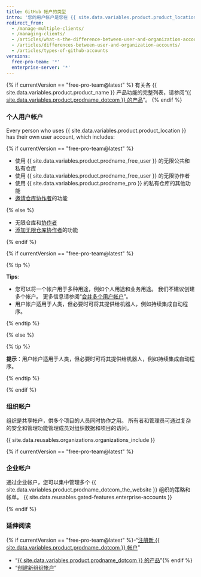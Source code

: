 ```yaml
---
title: GitHub 帐户的类型
intro: '您的用户帐户是您在 {{ site.data.variables.product.product_location }} 中的身份。 您的用户帐户可以是任意数量组织的成员。{% if currentVersion == "free-pro-team@latest" %}组织可属于企业帐户。{% endif %}'
redirect_from:
  - /manage-multiple-clients/
  - /managing-clients/
  - /articles/what-s-the-difference-between-user-and-organization-accounts/
  - /articles/differences-between-user-and-organization-accounts/
  - /articles/types-of-github-accounts
versions:
  free-pro-team: '*'
  enterprise-server: '*'
---
```


{% if currentVersion == "free-pro-team@latest" %}
有关各 {{ site.data.variables.product.product_name }} 产品功能的完整列表，请参阅“[{{ site.data.variables.product.prodname_dotcom }} 的产品](/github/getting-started-with-github/githubs-products)”。
{% endif %}

### 个人用户帐户

Every person who uses {{ site.data.variables.product.product_location }} has their own user account, which includes:

{% if currentVersion == "free-pro-team@latest" %}

- 使用 {{ site.data.variables.product.prodname_free_user }} 的无限公共和私有仓库
- 使用 {{ site.data.variables.product.prodname_free_user }} 的无限协作者
- 使用 {{ site.data.variables.product.prodname_pro }} 的私有仓库的其他功能
- [邀请仓库协作者](/articles/inviting-collaborators-to-a-personal-repository)的功能

{% else %}

- 无限仓库和[协作者](/articles/permission-levels-for-a-user-account-repository)
- [添加无限仓库协作者](/articles/inviting-collaborators-to-a-personal-repository)的功能

{% endif %}

{% if currentVersion == "free-pro-team@latest" %}

{% tip %}

**Tips**:

- 您可以将一个帐户用于多种用途，例如个人用途和业务用途。 我们不建议创建多个帐户。 更多信息请参阅“[合并多个用户帐户](/articles/merging-multiple-user-accounts)”。
- 用户帐户适用于人类，但必要时可将其提供给机器人，例如持续集成自动程序。

{% endtip %}

{% else %}

{% tip %}

**提示**：用户帐户适用于人类，但必要时可将其提供给机器人，例如持续集成自动程序。

{% endtip %}

{% endif %}

### 组织帐户

组织是共享帐户，供多个项目的人员同时协作之用。 所有者和管理员可通过复杂的安全和管理功能管理成员对组织数据和项目的访问。

{{ site.data.reusables.organizations.organizations_include }}

{% if currentVersion == "free-pro-team@latest" %}

### 企业帐户

通过企业帐户，您可以集中管理多个 {{ site.data.variables.product.prodname_dotcom_the_website }} 组织的策略和帐单。 {{ site.data.reusables.gated-features.enterprise-accounts }}

{% endif %}

### 延伸阅读

{% if currentVersion == "free-pro-team@latest" %}-“[注册新 {{ site.data.variables.product.prodname_dotcom }} 帐户](/articles/signing-up-for-a-new-github-account)”
- “[{{ site.data.variables.product.prodname_dotcom }} 的产品](/articles/githubs-products)”{% endif %}
- “[创建新组织帐户](/articles/creating-a-new-organization-account)”
